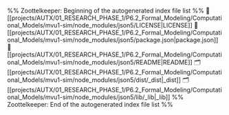%% Zoottelkeeper: Beginning of the autogenerated index file list  %%
📄 [[projects/AUTX/01_RESEARCH_PHASE_1/P6.2_Formal_Modeling/Computational_Models/mvu1-sim/node_modules/json5/LICENSE|LICENSE]]
📄 [[projects/AUTX/01_RESEARCH_PHASE_1/P6.2_Formal_Modeling/Computational_Models/mvu1-sim/node_modules/json5/package.json|package.json]]
📄 [[projects/AUTX/01_RESEARCH_PHASE_1/P6.2_Formal_Modeling/Computational_Models/mvu1-sim/node_modules/json5/README|README]]
🗂️ [[projects/AUTX/01_RESEARCH_PHASE_1/P6.2_Formal_Modeling/Computational_Models/mvu1-sim/node_modules/json5/dist/_dist|_dist]]
🗂️ [[projects/AUTX/01_RESEARCH_PHASE_1/P6.2_Formal_Modeling/Computational_Models/mvu1-sim/node_modules/json5/lib/_lib|_lib]]
%% Zoottelkeeper: End of the autogenerated index file list  %%
